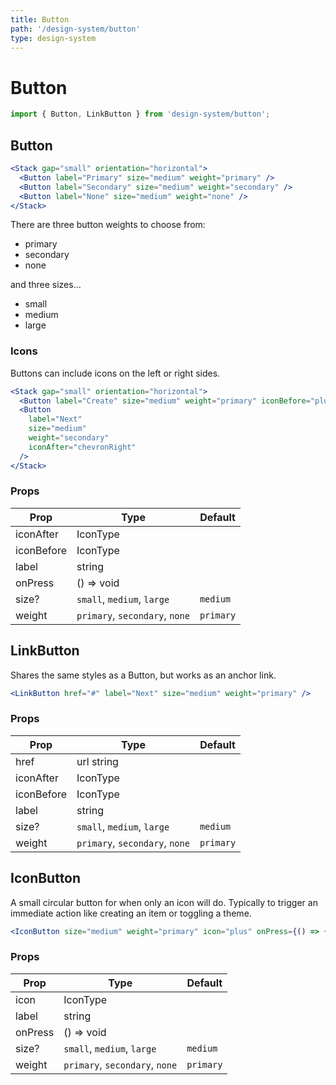 ```yaml
---
title: Button
path: '/design-system/button'
type: design-system
---
```


# Button

```jsx
import { Button, LinkButton } from 'design-system/button';
```

## Button

```jsx live
<Stack gap="small" orientation="horizontal">
  <Button label="Primary" size="medium" weight="primary" />
  <Button label="Secondary" size="medium" weight="secondary" />
  <Button label="None" size="medium" weight="none" />
</Stack>
```

There are three button weights to choose from:

- primary
- secondary
- none

and three sizes...

- small
- medium
- large

### Icons

Buttons can include icons on the left or right sides.

```jsx live
<Stack gap="small" orientation="horizontal">
  <Button label="Create" size="medium" weight="primary" iconBefore="plus" />
  <Button
    label="Next"
    size="medium"
    weight="secondary"
    iconAfter="chevronRight"
  />
</Stack>
```

### Props

| Prop       | Type                           | Default   |
| ---------- | ------------------------------ | --------- |
| iconAfter  | IconType                       |           |
| iconBefore | IconType                       |           |
| label      | string                         |           |
| onPress    | () => void                     |           |
| size?      | `small`, `medium`, `large`     | `medium`  |
| weight     | `primary`, `secondary`, `none` | `primary` |

## LinkButton

Shares the same styles as a Button, but works as an anchor link.

```jsx live
<LinkButton href="#" label="Next" size="medium" weight="primary" />
```

### Props

| Prop       | Type                           | Default   |
| ---------- | ------------------------------ | --------- |
| href       | url string                     |           |
| iconAfter  | IconType                       |           |
| iconBefore | IconType                       |           |
| label      | string                         |           |
| size?      | `small`, `medium`, `large`     | `medium`  |
| weight     | `primary`, `secondary`, `none` | `primary` |

## IconButton

A small circular button for when only an icon will do. Typically to trigger
an immediate action like creating an item or toggling a theme.

```jsx live
<IconButton size="medium" weight="primary" icon="plus" onPress={() => {}} />
```

### Props

| Prop    | Type                           | Default   |
| ------- | ------------------------------ | --------- |
| icon    | IconType                       |           |
| label   | string                         |           |
| onPress | () => void                     |           |
| size?   | `small`, `medium`, `large`     | `medium`  |
| weight  | `primary`, `secondary`, `none` | `primary` |
